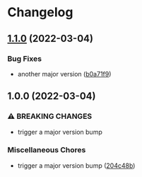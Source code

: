 # Changelog

## [1.1.0](https://github.com/tshowers-bt/scratch/compare/v1.0.0...v1.1.0) (2022-03-04)


### Bug Fixes

* another major version ([b0a71f9](https://github.com/tshowers-bt/scratch/commit/b0a71f92e7b1bb5107e6bad21e4746e0264f1e98))

## 1.0.0 (2022-03-04)


### ⚠ BREAKING CHANGES

* trigger a major version bump

### Miscellaneous Chores

* trigger a major version bump ([204c48b](https://github.com/tshowers-bt/scratch/commit/204c48bac48926b4fb269a55dd4941b0da10acc4))
